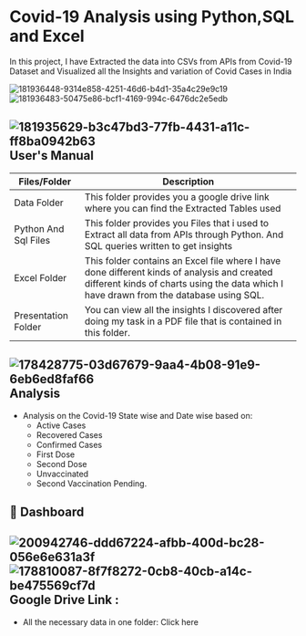 # Covid-19 Analysis using Python,SQL and Excel
In this project, I have Extracted the data into CSVs from APIs from Covid-19 Dataset and Visualized all the Insights and variation of Covid Cases in India

![181936448-9314e858-4251-46d6-b4d1-35a4c29e9c19](https://github.com/reema08/Covid19-Project/assets/109653833/017ff44f-8b55-48c2-8fce-5605fdb53159)![181936483-50475e86-bcf1-4169-994c-6476dc2e5edb](https://github.com/reema08/Covid19-Project/assets/109653833/383701b3-ba1b-4c77-ab92-9eaf791e36b0)

![181935629-b3c47bd3-77fb-4431-a11c-ff8ba0942b63](https://github.com/reema08/Covid19-Project/assets/109653833/d189f76a-6a6d-45b3-b370-cd3b503309cf) User's Manual
---
| Files/Folder | Description |
| ------------ | ----------- |
| Data Folder | This folder provides you a google drive link where you can find the Extracted Tables used |
| Python And Sql Files | This folder provides you Files that i used to Extract all data from APIs through Python. And SQL queries written to get insights |
| Excel Folder | This folder contains an Excel file where I have done different kinds of analysis and created different kinds of charts using the data which I have drawn from the database using SQL. |
| Presentation Folder | You can view all the insights I discovered after doing my task in a PDF file that is contained in this folder. |


![178428775-03d67679-9aa4-4b08-91e9-6eb6ed8faf66](https://github.com/reema08/Covid19-Project/assets/109653833/2a694b51-5d7d-47c2-837b-49c9306a701a) Analysis
---
* Analysis on the Covid-19 State wise and Date wise based on:
  - Active Cases
  - Recovered Cases
  - Confirmed Cases
  - First Dose
  - Second Dose
  - Unvaccinated
  - Second Vaccination Pending.


📃 Dashboard
---
![200942746-ddd67224-afbb-400d-bc28-056e6e631a3f](https://github.com/reema08/Covid19-Project/assets/109653833/9435e2f6-11d8-4f92-9b8b-798893de7df0)
![178810087-8f7f8272-0cb8-40cb-a14c-be475569cf7d](https://github.com/reema08/Covid19-Project/assets/109653833/c459935b-c05e-42a6-807e-1790dfb5dc86) Google Drive Link :
---
* All the necessary data in one folder: Click here
